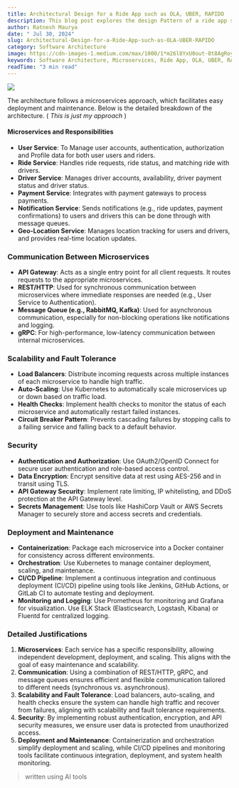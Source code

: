 ```yaml
---
title: Architectural Design for a Ride App such as OLA, UBER, RAPIDO
description: This blog post explores the design Pattern of a ride app such as OLA, UBER, RAPIDO.
author: Ratnesh Maurya
date: " Jul 30, 2024"
slug: Architectural-Design-for-a-Ride-App-such-as-OLA-UBER-RAPIDO
category: Software Architecture
image: https://cdn-images-1.medium.com/max/1000/1*m26l8YxU0out-8t8AgRoyg.jpeg
keywords: Software Architecture, Microservices, Ride App, OLA, UBER, RAPIDO, Microservices Architecture, Scalability, Fault Tolerance, Security, Deployment, Maintenance, Communication, Scalability, Fault Tolerance, Security, Deployment, Maintenance, Communication, 
readTime: "3 min read"
---
```






![](https://cdn-images-1.medium.com/max/1000/1*m26l8YxU0out-8t8AgRoyg.jpeg)

The architecture follows a microservices approach, which facilitates easy deployment and maintenance. Below is the detailed breakdown of the architecture. ( *This is just my approach* )

#### Microservices and Responsibilities

-   **User Service**: To Manage user accounts, authentication, authorization and Profile data for both user users and riders.
-   **Ride Service**: Handles ride requests, ride status, and matching ride with drivers.
-   **Driver Service**: Manages driver accounts, availability, driver payment status and driver status.
-   **Payment Service**: Integrates with payment gateways to process payments.
-   **Notification Service**: Sends notifications (e.g., ride updates, payment confirmations) to users and drivers this can be done through with message queues.
-   **Geo-Location Service**: Manages location tracking for users and drivers, and provides real-time location updates.

### Communication Between Microservices

-   **API Gateway**: Acts as a single entry point for all client requests. It routes requests to the appropriate microservices.
-   **REST/HTTP**: Used for synchronous communication between microservices where immediate responses are needed (e.g., User Service to Authentication).
-   **Message Queue (e.g., RabbitMQ, Kafka)**: Used for asynchronous communication, especially for non-blocking operations like notifications and logging.
-   **gRPC**: For high-performance, low-latency communication between internal microservices.

### Scalability and Fault Tolerance

-   **Load Balancers**: Distribute incoming requests across multiple instances of each microservice to handle high traffic.
-   **Auto-Scaling**: Use Kubernetes to automatically scale microservices up or down based on traffic load.
-   **Health Checks**: Implement health checks to monitor the status of each microservice and automatically restart failed instances.
-   **Circuit Breaker Pattern**: Prevents cascading failures by stopping calls to a failing service and falling back to a default behavior.

### Security

-   **Authentication and Authorization**: Use OAuth2/OpenID Connect for secure user authentication and role-based access control.
-   **Data Encryption**: Encrypt sensitive data at rest using AES-256 and in transit using TLS.
-   **API Gateway Security**: Implement rate limiting, IP whitelisting, and DDoS protection at the API Gateway level.
-   **Secrets Management**: Use tools like HashiCorp Vault or AWS Secrets Manager to securely store and access secrets and credentials.

### Deployment and Maintenance

-   **Containerization**: Package each microservice into a Docker container for consistency across different environments.
-   **Orchestration**: Use Kubernetes to manage container deployment, scaling, and maintenance.
-   **CI/CD Pipeline**: Implement a continuous integration and continuous deployment (CI/CD) pipeline using tools like Jenkins, GitHub Actions, or GitLab CI to automate testing and deployment.
-   **Monitoring and Logging**: Use Prometheus for monitoring and Grafana for visualization. Use ELK Stack (Elasticsearch, Logstash, Kibana) or Fluentd for centralized logging.

### Detailed Justifications

1.  **Microservices**: Each service has a specific responsibility, allowing independent development, deployment, and scaling. This aligns with the goal of easy maintenance and scalability.
2.  **Communication**: Using a combination of REST/HTTP, gRPC, and message queues ensures efficient and flexible communication tailored to different needs (synchronous vs. asynchronous).
3.  **Scalability and Fault Tolerance**: Load balancers, auto-scaling, and health checks ensure the system can handle high traffic and recover from failures, aligning with scalability and fault tolerance requirements.
4.  **Security**: By implementing robust authentication, encryption, and API security measures, we ensure user data is protected from unauthorized access.
5.  **Deployment and Maintenance**: Containerization and orchestration simplify deployment and scaling, while CI/CD pipelines and monitoring tools facilitate continuous integration, deployment, and system health monitoring.

> written using AI tools